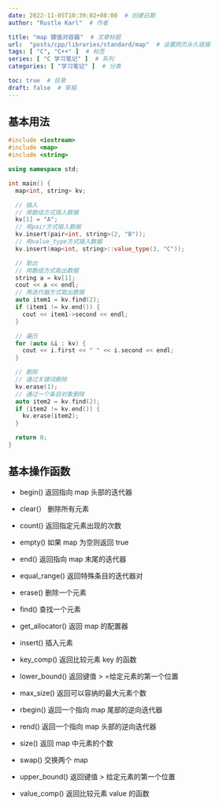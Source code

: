 ```yaml
---
date: 2022-11-05T10:39:02+08:00  # 创建日期
author: "Rustle Karl"  # 作者

title: "map 键值对容器"  # 文章标题
url:  "posts/cpp/libraries/standard/map"  # 设置网页永久链接
tags: [ "C", "C++" ]  # 标签
series: [ "C 学习笔记" ]  # 系列
categories: [ "学习笔记" ]  # 分类

toc: true  # 目录
draft: false  # 草稿
---
```


## 基本用法

```c++
#include <iostream>
#include <map>
#include <string>

using namespace std;

int main() {
  map<int, string> kv;

  // 插入
  // 用数组方式插入数据
  kv[1] = "A";
  // 用pair方式插入数据
  kv.insert(pair<int, string>(2, "B"));
  // 用value_type方式插入数据
  kv.insert(map<int, string>::value_type(3, "C"));

  // 取出
  // 用数组方式取出数据
  string a = kv[1];
  cout << a << endl;
  // 用迭代器方式取出数据
  auto item1 = kv.find(2);
  if (item1 != kv.end()) {
    cout << item1->second << endl;
  }

  // 遍历
  for (auto &i : kv) {
    cout << i.first << " " << i.second << endl;
  }

  // 删除
  // 通过关键词删除
  kv.erase(1);
  // 通过一个条目对象删除
  auto item2 = kv.find(2);
  if (item2 != kv.end()) {
    kv.erase(item2);
  }

  return 0;
}
```

## 基本操作函数

- begin() 返回指向 map 头部的迭代器

- clear(） 删除所有元素

- count() 返回指定元素出现的次数

- empty() 如果 map 为空则返回 true

- end() 返回指向 map 末尾的迭代器

- equal_range() 返回特殊条目的迭代器对

- erase() 删除一个元素

- find() 查找一个元素

- get_allocator() 返回 map 的配置器

- insert() 插入元素

- key_comp() 返回比较元素 key 的函数

- lower_bound() 返回键值 > =给定元素的第一个位置

- max_size() 返回可以容纳的最大元素个数

- rbegin() 返回一个指向 map 尾部的逆向迭代器

- rend() 返回一个指向 map 头部的逆向迭代器

- size() 返回 map 中元素的个数

- swap() 交换两个 map

- upper_bound() 返回键值 > 给定元素的第一个位置

- value_comp() 返回比较元素 value 的函数
